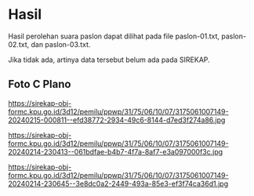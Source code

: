 # Hasil

Hasil perolehan suara paslon dapat dilihat pada file paslon-01.txt, paslon-02.txt, dan paslon-03.txt.

Jika tidak ada, artinya data tersebut belum ada pada SIREKAP.

## Foto C Plano

https://sirekap-obj-formc.kpu.go.id/3d12/pemilu/ppwp/31/75/06/10/07/3175061007149-20240215-000811--efd38772-2934-49c6-8144-d7ed3f274a86.jpg

https://sirekap-obj-formc.kpu.go.id/3d12/pemilu/ppwp/31/75/06/10/07/3175061007149-20240214-230413--061bdfae-b4b7-4f7a-8af7-e3a097000f3c.jpg

https://sirekap-obj-formc.kpu.go.id/3d12/pemilu/ppwp/31/75/06/10/07/3175061007149-20240214-230645--3e8dc0a2-2449-493a-85e3-ef3f74ca36d1.jpg
